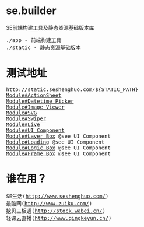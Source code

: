 # se.builder
SE前端构建工具及静态资源基础版本库

<pre>
./app - 前端构建工具
./static - 静态资源基础版本
</pre>

# 测试地址
<pre>
http://static.seshenghuo.com/${STATIC_PATH}
<a href="http://static.seshenghuo.com/static/basic/test/mod_actionsheet.shtml" target="_blank">Module#ActionSheet</a>
<a href="http://static.seshenghuo.com/static/basic/test/mod_datetimepicker.shtml" target="_blank">Module#Datetime Picker</a>
<a href="http://static.seshenghuo.com/static/basic/test/mod_imageviewer.shtml" target="_blank">Module#Image Viewer</a>
<a href="http://static.seshenghuo.com/static/basic/test/mod_svg.shtml" target="_blank">Module#SVG</a>
<a href="http://static.seshenghuo.com/static/basic/test/mod_swiper.shtml" target="_blank">Module#Swiper</a>
<a href="http://static.seshenghuo.com/static/basic/test/mod_liveplayer.shtml" target="_blank">Module#Live</a>
<a href="http://static.seshenghuo.com/static/basic/test/mod_uicomponent.shtml" target="_blank">Module#UI Component</a>
<a href="http://static.seshenghuo.com/static/basic/test/mod_layerbox.shtml" target="_blank">Module#Layer Box</a> @see UI Component
<a href="http://static.seshenghuo.com/static/basic/test/mod_loading.shtml" target="_blank">Module#Loading</a> @see UI Component
<a href="http://static.seshenghuo.com/static/basic/test/mod_logicbox.shtml" target="_blank">Module#Logic Box</a> @see UI Component
<a href="http://static.seshenghuo.com/static/basic/test/mod_framebox.shtml" target="_blank">Module#Frame Box</a> @see UI Component
</pre>

# 谁在用？
<pre>
SE生活(<a href="http://www.seshenghuo.com/" target="_blank">http://www.seshenghuo.com/</a>)
最酷网(<a href="http://www.zuiku.com/" target="_blank">http://www.zuiku.com/</a>)
挖贝三板通(<a href="http://stock.wabei.cn/" target="_blank">http://stock.wabei.cn/</a>)
轻课云直播(<a href="http://www.qingkeyun.cn/" target="_blank">http://www.qingkeyun.cn/</a>)
</pre>

